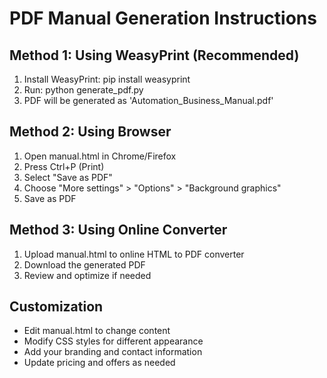 
# PDF Manual Generation Instructions

## Method 1: Using WeasyPrint (Recommended)
1. Install WeasyPrint: pip install weasyprint
2. Run: python generate_pdf.py
3. PDF will be generated as 'Automation_Business_Manual.pdf'

## Method 2: Using Browser
1. Open manual.html in Chrome/Firefox
2. Press Ctrl+P (Print)
3. Select "Save as PDF"
4. Choose "More settings" > "Options" > "Background graphics"
5. Save as PDF

## Method 3: Using Online Converter
1. Upload manual.html to online HTML to PDF converter
2. Download the generated PDF
3. Review and optimize if needed

## Customization
- Edit manual.html to change content
- Modify CSS styles for different appearance
- Add your branding and contact information
- Update pricing and offers as needed
